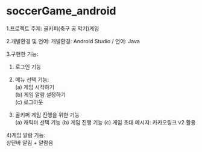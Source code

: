 # soccerGame_android
1.프로젝트 주제:
  골키퍼(축구 공 막기)게임
	
2.개발환경 및 언어:
  개발환경: Android Studio / 언어: Java

3.구현한 기능:
  1) 로그인 기능  
  
  2)  메뉴 선택 기능:  
    (a) 게임 시작하기  
    (b) 게임 알람 설정하기  
    (c) 로그아웃  
    
  3) 골키퍼 게임 진행을 위한 기능  
    (a) 캐릭터 선택 기능
    (b) 게임 진행 기능
    (c) 게임 초대 메시지: 카카오링크 v2 활용  
    
  4)게임 알람 기능:  
      상단바 알림 + 알람음   
